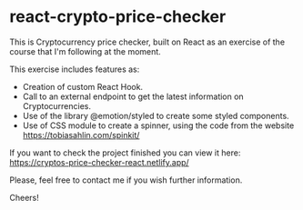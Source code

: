 # react-crypto-price-checker

This is Cryptocurrency price checker, built on React as an exercise of the course that I'm following at the moment.

This exercise includes features as:

- Creation of custom React Hook.
- Call to an external endpoint to get the latest information on Cryptocurrencies.
- Use of the library @emotion/styled to create some styled components.
- Use of CSS module to create a spinner, using the code from the website https://tobiasahlin.com/spinkit/

If you want to check the project finished you can view it here: https://cryptos-price-checker-react.netlify.app/

Please, feel free to contact me if you wish further information.

Cheers!
